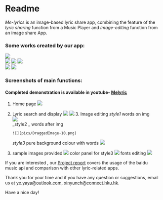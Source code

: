 # Readme
_Me-lyrics_ is an image-based lyric share app, combining the feature of the *lyric sharing* function from a Music Player and *Image-editing* function from an image share App. 

### Some works created by our app:
![](pics/DraggedImage.png)  
![](pics/DraggedImage-1.png) 
![](pics/DraggedImage-2.png)
![](pics/DraggedImage-3.png)  
![](pics/DraggedImage-4.png) 
![](pics/DraggedImage-5.png)


### Screenshots of main functions:
#### Completed demonstration is available in youtube- [Melyric](https://www.youtube.com/watch?v=9SuU7zylYaM&t=24s)
1. Home page 
   ![](pics/DraggedImage-6.png)          

2. Lyric search and display
    ![](pics/DraggedImage-7.png)          ![](pics/DraggedImage-8.png)
   3. Image editing _style1_ words on img   		 
       ![](pics/DraggedImage-9.png)        
      _style2 _ words after img

       ![](pics/DraggedImage-10.png)            
      _style3_ pure background colour with words
      ![](pics/DraggedImage-11.png)

3. sample images provided
    ![](pics/DraggedImage-12.png)
   color panel for style3
    ![](pics/DraggedImage-13.png)
   fonts editing
   ![](pics/DraggedImage-14.png)

If you are interested , our [Project report](https://github.com/JulieYeah/LyricsCard/blob/master/Application%20Report_Melyrics.pdf) covers the usage of the baidu music api and comparison with other lyric-related apps.

Thank you for your time and if you have any question or suggestions, email us at ye.yaya@outlook.com, xinyunch@connect.hku.hk.

Have a nice day!
